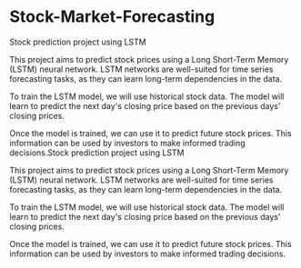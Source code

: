 # Stock-Market-Forecasting
Stock prediction project using LSTM

This project aims to predict stock prices using a Long Short-Term Memory (LSTM) neural network. LSTM networks are well-suited for time series forecasting tasks, as they can learn long-term dependencies in the data.

To train the LSTM model, we will use historical stock data. The model will learn to predict the next day's closing price based on the previous days' closing prices.

Once the model is trained, we can use it to predict future stock prices. This information can be used by investors to make informed trading decisions.Stock prediction project using LSTM

This project aims to predict stock prices using a Long Short-Term Memory (LSTM) neural network. LSTM networks are well-suited for time series forecasting tasks, as they can learn long-term dependencies in the data.

To train the LSTM model, we will use historical stock data. The model will learn to predict the next day's closing price based on the previous days' closing prices.

Once the model is trained, we can use it to predict future stock prices. This information can be used by investors to make informed trading decisions.
